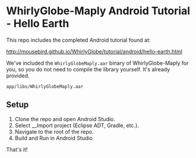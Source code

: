 # WhirlyGlobe-Maply Android Tutorial - Hello Earth

This repo includes the completed Android tutorial found at:

http://mousebird.github.io/WhirlyGlobe/tutorial/android/hello-earth.html

We've included the `WhirlyGlobeMaply.aar` binary of WhirlyGlobe-Maply for you, so you do not need to compile the library yourself. It's already provided.

```
app/libs/WhirlyGlobeMaply.aar
```

## Setup

1. Clone the repo and open Android Studio.
2. Select __Import project (Eclipse ADT, Gradle, etc.).
3. Navigate to the root of the repo.
4. Build and Run in Android Studio

That's it!
